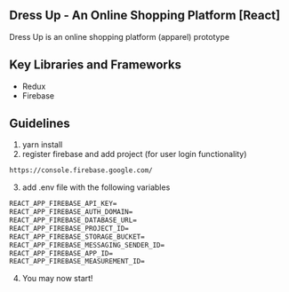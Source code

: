 ## Dress Up - An Online Shopping Platform [React]
Dress Up is an online shopping platform (apparel) prototype

## Key Libraries and Frameworks
- Redux
- Firebase

## Guidelines
1. yarn install
2. register firebase and add project (for user login functionality)
```html
https://console.firebase.google.com/
```
3. add .env file with the following variables
```html
REACT_APP_FIREBASE_API_KEY=
REACT_APP_FIREBASE_AUTH_DOMAIN=
REACT_APP_FIREBASE_DATABASE_URL=
REACT_APP_FIREBASE_PROJECT_ID=
REACT_APP_FIREBASE_STORAGE_BUCKET=
REACT_APP_FIREBASE_MESSAGING_SENDER_ID=
REACT_APP_FIREBASE_APP_ID=
REACT_APP_FIREBASE_MEASUREMENT_ID=
```
4. You may now start!